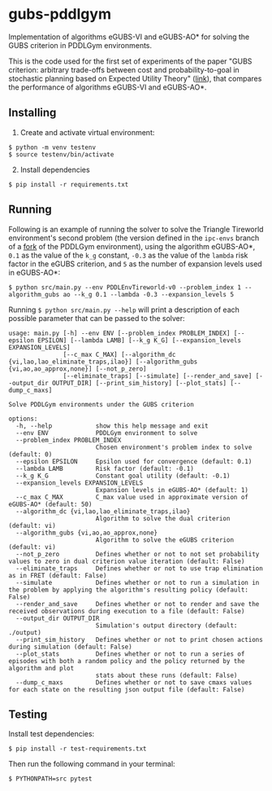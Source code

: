 # gubs-pddlgym

Implementation of algorithms eGUBS-VI and eGUBS-AO* for solving the GUBS criterion in PDDLGym environments.

This is the code used for the first set of experiments of the paper "GUBS criterion: arbitrary trade-offs between cost and probability-to-goal in stochastic planning based on Expected Utility Theory" ([link](https://www.sciencedirect.com/science/article/pii/S0004370222001886)), that compares the performance of algorithms eGUBS-VI and eGUBS-AO*.

## Installing

1. Create and activate virtual environment:
```
$ python -m venv testenv
$ source testenv/bin/activate
```
2. Install dependencies
```
$ pip install -r requirements.txt
```

## Running

Following is an example of running the solver to solve the Triangle Tireworld environment's second problem (the version defined in the `ipc-envs` branch of a [fork](https://github.com/GCrispino/pddlgym) of the PDDLGym environment), using the algorithm eGUBS-AO*, `0.1` as the value of the `k_g` constant, `-0.3` as the value of the `lambda` risk factor in the eGUBS criterion, and `5` as the number of expansion levels used in eGUBS-AO*:

```
$ python src/main.py --env PDDLEnvTireworld-v0 --problem_index 1 --algorithm_gubs ao --k_g 0.1 --lambda -0.3 --expansion_levels 5
```

Running `$ python src/main.py --help` will print a description of each possible parameter that can be passed to the solver:
```
usage: main.py [-h] --env ENV [--problem_index PROBLEM_INDEX] [--epsilon EPSILON] [--lambda LAMB] [--k_g K_G] [--expansion_levels EXPANSION_LEVELS]
               [--c_max C_MAX] [--algorithm_dc {vi,lao,lao_eliminate_traps,ilao}] [--algorithm_gubs {vi,ao,ao_approx,none}] [--not_p_zero]
               [--eliminate_traps] [--simulate] [--render_and_save] [--output_dir OUTPUT_DIR] [--print_sim_history] [--plot_stats] [--dump_c_maxs]

Solve PDDLGym environments under the GUBS criterion

options:
  -h, --help            show this help message and exit
  --env ENV             PDDLGym environment to solve
  --problem_index PROBLEM_INDEX
                        Chosen environment's problem index to solve (default: 0)
  --epsilon EPSILON     Epsilon used for convergence (default: 0.1)
  --lambda LAMB         Risk factor (default: -0.1)
  --k_g K_G             Constant goal utility (default: -0.1)
  --expansion_levels EXPANSION_LEVELS
                        Expansion levels in eGUBS-AO* (default: 1)
  --c_max C_MAX         C_max value used in approximate version of eGUBS-AO* (default: 50)
  --algorithm_dc {vi,lao,lao_eliminate_traps,ilao}
                        Algorithm to solve the dual criterion (default: vi)
  --algorithm_gubs {vi,ao,ao_approx,none}
                        Algorithm to solve the eGUBS criterion (default: vi)
  --not_p_zero          Defines whether or not to not set probability values to zero in dual criterion value iteration (default: False)
  --eliminate_traps     Defines whether or not to use trap elimination as in FRET (default: False)
  --simulate            Defines whether or not to run a simulation in the problem by applying the algorithm's resulting policy (default: False)
  --render_and_save     Defines whether or not to render and save the received observations during execution to a file (default: False)
  --output_dir OUTPUT_DIR
                        Simulation's output directory (default: ./output)
  --print_sim_history   Defines whether or not to print chosen actions during simulation (default: False)
  --plot_stats          Defines whether or not to run a series of episodes with both a random policy and the policy returned by the algorithm and plot
                        stats about these runs (default: False)
  --dump_c_maxs         Defines whether or not to save cmaxs values for each state on the resulting json output file (default: False)
```

## Testing
Install test dependencies:
```
$ pip install -r test-requirements.txt
```

Then run the following command in your terminal:

```
$ PYTHONPATH=src pytest
```

